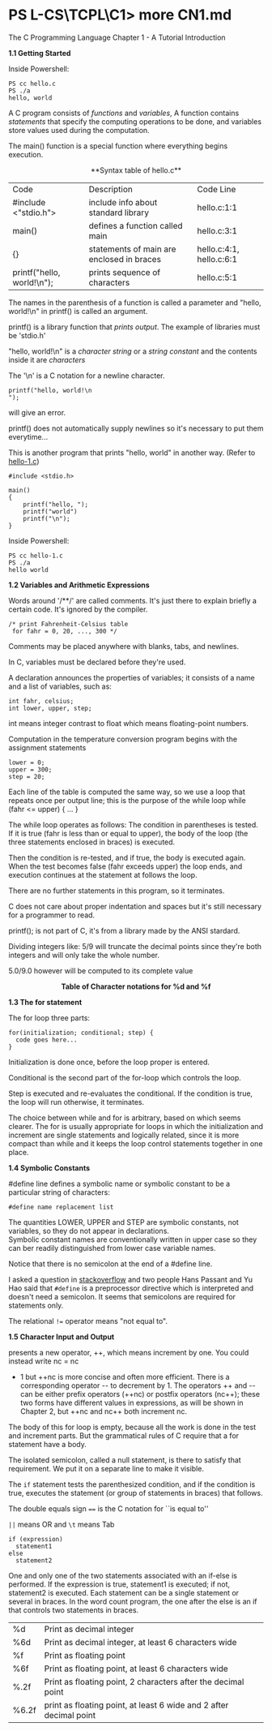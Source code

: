 PS L-CS\TCPL\C1\> more CN1.md
====

The C Programming Language Chapter 1 - A Tutorial Introduction

**1.1 Getting Started**

  Inside Powershell:
  
    PS cc hello.c
    PS ./a
    hello, world
    
  
  A C program consists of *functions* and *variables*, A function contains *statements* that specify the computing 
  operations to be done, and variables store values used during the computation.
  
  The main() function is a special function where everything begins execution.

  <p align='center'>**Syntax table of hello.c**</p>

  <table>
    <tr>
        <td>Code</td>
        <td>Description</td>
        <td>Code Line</td>
    </tr>
    <tr>
        <td>#include <"stdio.h"></td>
        <td>include info about standard library</td>
        <td>hello.c:1:1</td>
    </tr>
    <tr>
        <td>main()</td>
        <td>defines a function called main</td>
        <td>hello.c:3:1</td>
    </tr>
    <tr>
        <td>{}</td>
        <td>statements of main are enclosed in braces</td>
        <td>hello.c:4:1, hello.c:6:1</td>
    </tr>
    <tr>
        <td>printf("hello, world!\n");</td>
        <td>prints sequence of characters</td>
        <td>hello.c:5:1</td>
    </tr>
  </table>
  
  The names in the parenthesis of a function is called a parameter and "hello, world!\n" in printf() is called an 
  argument.

  printf() is a library function that *prints output*. The example of libraries must be 'stdio.h'
  
  "hello, world!\n" is a *character string* or a *string constant* and the contents inside it are *characters*
  
  The '\n' is a C notation for a newline character.
  
    printf("hello, world!\n
    ");
    
  will give an error.
  
  printf() does not automatically supply newlines so it's necessary to put them everytime...
  
  This is another program that prints "hello, world" in another way.
  (Refer to [hello-1.c](https://github.com/exilonblack/L-CS/blob/master/TCPL/CP/chapter_1/hello-1.c))
  
    #include <stdio.h>

    main()
    {
        printf("hello, ");
        printf("world")
        printf("\n");
    }
    
  Inside Powershell:
    
    PS cc hello-1.c
    PS ./a
    hello world
    
    
**1.2 Variables and Arithmetic Expressions**

  Words around '/**/' are called comments. It's just there to explain briefly a certain code. It's ignored by the 
  compiler.
 
    /* print Fahrenheit-Celsius table
     for fahr = 0, 20, ..., 300 */
 
  Comments may be placed anywhere with blanks, tabs, and newlines.
  
  In C, variables must be declared before they're used.

  A declaration announces the properties of variables; it consists of a name and a list of variables, such as:

    int fahr, celsius;
    int lower, upper, step;

  int means integer contrast to float which means floating-point numbers.
  
  Computation in the temperature conversion program begins with the assignment statements 
     
    lower = 0;
    upper = 300;
    step = 20;
    
  Each line of the table is computed the same way, so we use a loop that repeats once per output line; this is the 
  purpose of the while loop 
    while (fahr <= upper) {
    ...
    }
    
  The while loop operates as follows: The condition in parentheses is tested. If it is true (fahr is less than or equal 
  to upper), the body of the loop (the three statements enclosed in braces) is executed.
  
  Then the condition is re-tested, and if true, the body is executed again. When the test becomes false (fahr exceeds 
  upper) the loop ends, and execution continues at the statement at follows the loop.
  
  There are no further statements in this program, so it terminates. 

  C does not care about proper indentation and spaces but it's still necessary for a programmer to read.
  
  printf(); is not part of C, it's from a library made by the ANSI stardard.
  
  Dividing integers like: 5/9 will truncate the decimal points since they're both integers and will only take the whole 
  number.
  
  5.0/9.0 however will be computed to its complete value
  
  **<p align='center'>Table of Character notations for %d and %f</p>**
  <table>
    <tr>
      <td>%d</td>
      <td>Print as decimal integer</td>
    </tr>
    <tr>
      <td>%6d</td>
      <td>Print as decimal integer, at least 6 characters wide</td>
    </tr>
    <tr>
      <td>%f</td>
      <td>Print as floating point</td>
    </tr>
    <tr>
      <td>%6f</td>
      <td>Print as floating point, at least 6 characters wide</td>
    </tr>
   <tr>
      <td>%.2f</td>
      <td>Print as floating point, 2 characters after the decimal point</td>
   </tr>
   <tr>
      <td>%6.2f</td>
      <td>print as floating point, at least 6 wide and 2 after decimal point</td>
    </tr>

**1.3 The for statement**

  The for loop three parts:
  
    for(initialization; conditional; step) {
      code goes here...
    }
  
  Initialization is done once, before the loop proper is entered.
  
  Conditional is the second part of the for-loop which controls the loop.
  
  Step is executed and re-evaluates the conditional. If the condition is true, the loop will run otherwise, it 
  terminates.
  
  The choice between while and for is arbitrary, based on which seems clearer. The for is usually appropriate for loops
  in which the initialization and increment are single statements and logically related, since it is more compact than 
  while and it keeps the loop control statements together in one place. 

**1.4 Symbolic Constants**

  #define line defines a symbolic name or symbolic constant to be a particular string of characters: 
   
    #define name replacement list
  
  The quantities LOWER, UPPER and STEP are symbolic constants, not variables, so they do not appear in declarations.    
  Symbolic constant names are conventionally written in upper case so they can ber readily distinguished from lower case 
  variable names.
  
  Notice that there is no semicolon at the end of a #define line.

  I asked a question in [stackoverflow](http://stackoverflow.com/questions/23749559/why-isnt-there-a-semicolon-on-define)
  and two people Hans Passant and Yu Hao said that `#define` is a preprocessor directive which is interpreted and
  doesn't need a semicolon. It seems that semicolons are required for statements only.
  
  The relational `!=` operator means "not equal to".
  
**1.5 Character Input and Output**

  presents a new operator, ++, which means increment by one. You could instead write nc = nc
  + 1 but ++nc is more concise and often more efficient. There is a corresponding operator -- to
  decrement by 1. The operators ++ and -- can be either prefix operators (++nc) or postfix
  operators (nc++); these two forms have different values in expressions, as will be shown in
  Chapter 2, but ++nc and nc++ both increment nc.

  The body of this for loop is empty, because all the work is done in the test and increment parts. But the grammatical 
  rules of C require that a for statement have a body.
  
  The isolated semicolon, called a null statement, is there to satisfy that requirement. We put it on a separate
  line to make it visible. 

  The `if` statement tests the parenthesized condition, and if the condition is true, executes the statement (or group of
  statements in braces) that follows.
  
  The double equals sign `==` is the C notation for ``is equal to''
  
  
  `||` means OR and `\t` means Tab
  
    if (expression)
      statement1
    else
      statement2

  One and only one of the two statements associated with an if-else is performed. If the
  expression is true, statement1 is executed; if not, statement2 is executed. Each statement can be
  a single statement or several in braces. In the word count program, the one after the else is an
  if that controls two statements in braces. 


